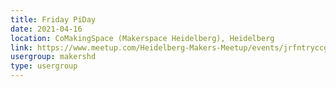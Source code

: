 ```yaml
---
title: Friday PiDay
date: 2021-04-16
location: CoMakingSpace (Makerspace Heidelberg), Heidelberg
link: https://www.meetup.com/Heidelberg-Makers-Meetup/events/jrfntryccgbvb/
usergroup: makershd
type: usergroup
---
```

